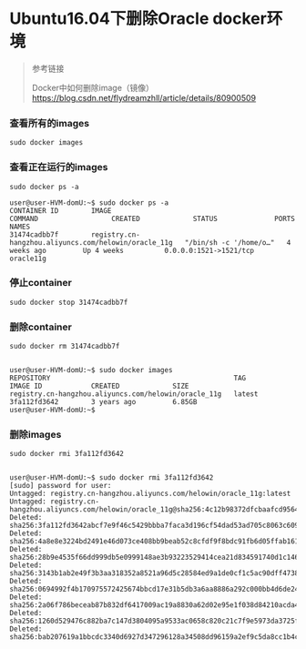# Ubuntu16.04下删除Oracle docker环境

> 参考链接
>
> Docker中如何删除image（镜像）
> <https://blog.csdn.net/flydreamzhll/article/details/80900509>
>
>
>



### 查看所有的images

    sudo docker images

### 查看正在运行的images

    sudo docker ps -a
    
    user@user-HVM-domU:~$ sudo docker ps -a
    CONTAINER ID        IMAGE                                                  COMMAND                  CREATED             STATUS              PORTS                    NAMES
    31474cadbb7f        registry.cn-hangzhou.aliyuncs.com/helowin/oracle_11g   "/bin/sh -c '/home/o…"   4 weeks ago         Up 4 weeks          0.0.0.0:1521->1521/tcp   oracle11g

### 停止container

    sudo docker stop 31474cadbb7f

### 删除container

    sudo docker rm 31474cadbb7f
    
    
    user@user-HVM-domU:~$ sudo docker images
    REPOSITORY                                             TAG                 IMAGE ID            CREATED             SIZE
    registry.cn-hangzhou.aliyuncs.com/helowin/oracle_11g   latest              3fa112fd3642        3 years ago         6.85GB
    user@user-HVM-domU:~$ 

### 删除images

    sudo docker rmi 3fa112fd3642


    user@user-HVM-domU:~$ sudo docker rmi 3fa112fd3642
    [sudo] password for user: 
    Untagged: registry.cn-hangzhou.aliyuncs.com/helowin/oracle_11g:latest
    Untagged: registry.cn-hangzhou.aliyuncs.com/helowin/oracle_11g@sha256:4c12b98372dfcbaafcd9564a37c8d91456090a5c6fb07a4ec18270c9d9ef9726
    Deleted: sha256:3fa112fd3642abcf7e9f46c5429bbba7faca3d196cf54dad53ad705c8063c609
    Deleted: sha256:4a8e8e3224bd2491e46d073ce408bb9beab52c8cfdf9f8bdc91fb6d05ffab161
    Deleted: sha256:28b9e4535f66dd999db5e0999148ae3b93223529414cea21d834591740d1c146
    Deleted: sha256:3143b1ab2e49f3b3aa318352a8521a96d5c28584ed9a1de0cf1c5ac90dff4738
    Deleted: sha256:0694992f4b170975572425674bbcd17e31b5db3a6aa8886a292c000bb4d6de24
    Deleted: sha256:2a06f786beceab87b832df6417009ac19a8830a62d02e95e1f038d84210acda4
    Deleted: sha256:1260d529476c882ba7c147d3804095a9533ac0658c820c21c7f9e5973da3725f
    Deleted: sha256:bab207619a1bbcdc3340d6927d347296128a34508dd96159a2ef9c5da8cc1b4c
